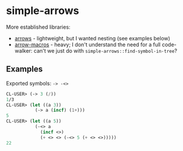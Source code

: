 # simple-arrows

More established libraries:

- [arrows](https://github.com/Harleqin/arrows) - lightweight, but I wanted nesting (see examples below)
- [arrow-macros](https://github.com/hipeta/arrow-macros) - heavy; I don't understand the need for a full code-walker: can't we just do with `simple-arrows::find-symbol-in-tree`?

## Examples

Exported symbols: `-> -<>`

```lisp
CL-USER> (-> 3 (/))
1/3
CL-USER> (let ((a 3))
           (-> a (incf) (1+)))
5
CL-USER> (let ((a 5))
           (-<> a
             (incf <>)
             (+ <> <> (-<> 5 (+ <> <>)))))
22
```

